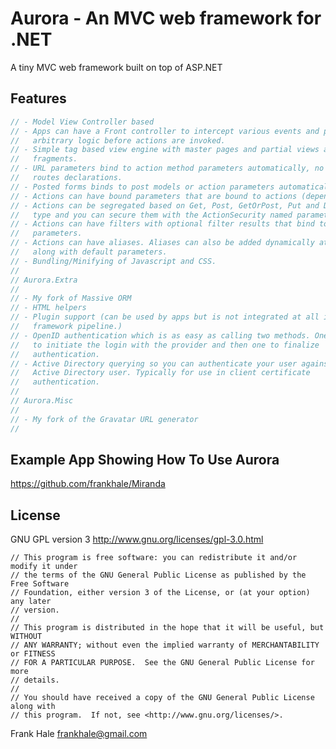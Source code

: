 Aurora - An MVC web framework for .NET 
======================================

A tiny MVC web framework built on top of ASP.NET

Features
--------

```csharp
// - Model View Controller based 
// - Apps can have a Front controller to intercept various events and perform
//   arbitrary logic before actions are invoked.
// - Simple tag based view engine with master pages and partial views as well as
//   fragments. 
// - URL parameters bind to action method parameters automatically, no fiddling with
//   routes declarations. 
// - Posted forms binds to post models or action parameters automatically. 
// - Actions can have bound parameters that are bound to actions (dependency injection)
// - Actions can be segregated based on Get, Post, GetOrPost, Put and Delete action 
//   type and you can secure them with the ActionSecurity named parameter.
// - Actions can have filters with optional filter results that bind to action
//   parameters.  
// - Actions can have aliases. Aliases can also be added dynamically at runtime
//   along with default parameters.
// - Bundling/Minifying of Javascript and CSS.
//
// Aurora.Extra 
//
// - My fork of Massive ORM
// - HTML helpers
// - Plugin support (can be used by apps but is not integrated at all into the
//   framework pipeline.)
// - OpenID authentication which is as easy as calling two methods. One 
//   to initiate the login with the provider and then one to finalize 
//   authentication.
// - Active Directory querying so you can authenticate your user against an 
//   Active Directory user. Typically for use in client certificate 
//   authentication.
//
// Aurora.Misc
//
// - My fork of the Gravatar URL generator
//
```
 
Example App Showing How To Use Aurora
-------------------------------------

https://github.com/frankhale/Miranda


License 
-------

GNU GPL version 3 <http://www.gnu.org/licenses/gpl-3.0.html>

```
// This program is free software: you can redistribute it and/or modify it under
// the terms of the GNU General Public License as published by the Free Software
// Foundation, either version 3 of the License, or (at your option) any later
// version.
//
// This program is distributed in the hope that it will be useful, but WITHOUT
// ANY WARRANTY; without even the implied warranty of MERCHANTABILITY or FITNESS
// FOR A PARTICULAR PURPOSE.  See the GNU General Public License for more
// details.
//
// You should have received a copy of the GNU General Public License along with
// this program.  If not, see <http://www.gnu.org/licenses/>.
```

Frank Hale <frankhale@gmail.com>